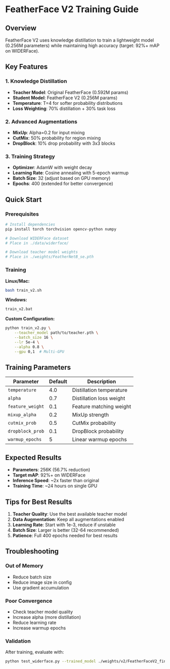# FeatherFace V2 Training Guide

## Overview
FeatherFace V2 uses knowledge distillation to train a lightweight model (0.256M parameters) while maintaining high accuracy (target: 92%+ mAP on WIDERFace).

## Key Features

### 1. Knowledge Distillation
- **Teacher Model**: Original FeatherFace (0.592M params)
- **Student Model**: FeatherFace V2 (0.256M params)
- **Temperature**: T=4 for softer probability distributions
- **Loss Weighting**: 70% distillation + 30% task loss

### 2. Advanced Augmentations
- **MixUp**: Alpha=0.2 for input mixing
- **CutMix**: 50% probability for region mixing
- **DropBlock**: 10% drop probability with 3x3 blocks

### 3. Training Strategy
- **Optimizer**: AdamW with weight decay
- **Learning Rate**: Cosine annealing with 5-epoch warmup
- **Batch Size**: 32 (adjust based on GPU memory)
- **Epochs**: 400 (extended for better convergence)

## Quick Start

### Prerequisites
```bash
# Install dependencies
pip install torch torchvision opencv-python numpy

# Download WIDERFace dataset
# Place in ./data/widerface/

# Download teacher model weights
# Place in ./weights/FeatherNetB_se.pth
```

### Training

**Linux/Mac:**
```bash
bash train_v2.sh
```

**Windows:**
```bash
train_v2.bat
```

**Custom Configuration:**
```bash
python train_v2.py \
    --teacher_model path/to/teacher.pth \
    --batch_size 16 \
    --lr 5e-4 \
    --alpha 0.8 \
    --gpu 0,1  # Multi-GPU
```

## Training Parameters

| Parameter | Default | Description |
|-----------|---------|-------------|
| `temperature` | 4.0 | Distillation temperature |
| `alpha` | 0.7 | Distillation loss weight |
| `feature_weight` | 0.1 | Feature matching weight |
| `mixup_alpha` | 0.2 | MixUp strength |
| `cutmix_prob` | 0.5 | CutMix probability |
| `dropblock_prob` | 0.1 | DropBlock probability |
| `warmup_epochs` | 5 | Linear warmup epochs |

## Expected Results

- **Parameters**: 256K (56.7% reduction)
- **Target mAP**: 92%+ on WIDERFace
- **Inference Speed**: ~2x faster than original
- **Training Time**: ~24 hours on single GPU

## Tips for Best Results

1. **Teacher Quality**: Use the best available teacher model
2. **Data Augmentation**: Keep all augmentations enabled
3. **Learning Rate**: Start with 1e-3, reduce if unstable
4. **Batch Size**: Larger is better (32-64 recommended)
5. **Patience**: Full 400 epochs needed for best results

## Troubleshooting

### Out of Memory
- Reduce batch size
- Reduce image size in config
- Use gradient accumulation

### Poor Convergence
- Check teacher model quality
- Increase alpha (more distillation)
- Reduce learning rate
- Increase warmup epochs

### Validation
After training, evaluate with:
```bash
python test_widerface.py --trained_model ./weights/v2/FeatherFaceV2_final.pth
```